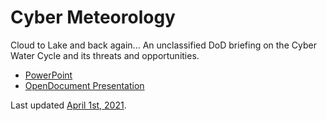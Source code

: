 # Cyber Meteorology
Cloud to Lake and back again... An unclassified DoD briefing on the Cyber Water Cycle and its threats and opportunities.

* [PowerPoint](https://github.com/hackermatic/cyber_meteorology/blob/main/Cyber%20Meteorology%2004-01-21.pptx)
* [OpenDocument Presentation](https://github.com/hackermatic/cyber_meteorology/blob/main/Cyber%20Meteorology%2004-01-21.odp)

Last updated [April 1st, 2021](https://en.wikipedia.org/wiki/April_Fools'_Day).
